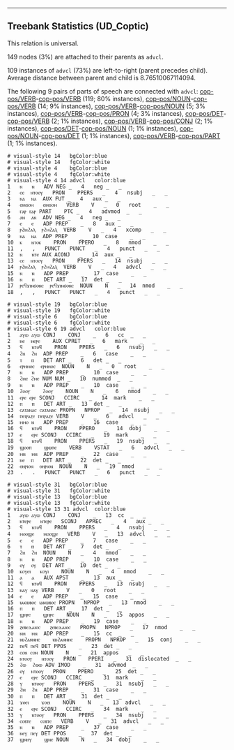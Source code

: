 

--------------------------------------------------------------------------------

## Treebank Statistics (UD_Coptic)

This relation is universal.

149 nodes (3%) are attached to their parents as `advcl`.

109 instances of `advcl` (73%) are left-to-right (parent precedes child).
Average distance between parent and child is 8.76510067114094.

The following 9 pairs of parts of speech are connected with `advcl`: [cop-pos/VERB]()-[cop-pos/VERB]() (119; 80% instances), [cop-pos/NOUN]()-[cop-pos/VERB]() (14; 9% instances), [cop-pos/VERB]()-[cop-pos/NOUN]() (5; 3% instances), [cop-pos/VERB]()-[cop-pos/PRON]() (4; 3% instances), [cop-pos/DET]()-[cop-pos/VERB]() (2; 1% instances), [cop-pos/VERB]()-[cop-pos/CONJ]() (2; 1% instances), [cop-pos/DET]()-[cop-pos/NOUN]() (1; 1% instances), [cop-pos/NOUN]()-[cop-pos/DET]() (1; 1% instances), [cop-pos/VERB]()-[cop-pos/PART]() (1; 1% instances).


~~~ conllu
# visual-style 14	bgColor:blue
# visual-style 14	fgColor:white
# visual-style 4	bgColor:blue
# visual-style 4	fgColor:white
# visual-style 4 14 advcl	color:blue
1	ⲛ	ⲛ	ADV	NEG	_	4	neg	_	_
2	ⲥⲉ	ⲛⲧⲟⲟⲩ	PRON	PPERS	_	4	nsubj	_	_
3	ⲛⲁ	ⲛⲁ	AUX	FUT	_	4	aux	_	_
4	ϭⲙϭⲟⲙ	ϭⲙϭⲟⲙ	VERB	V	_	0	root	_	_
5	ⲅⲁⲣ	ⲅⲁⲣ	PART	PTC	_	4	advmod	_	_
6	ⲁⲛ	ⲁⲛ	ADV	NEG	_	4	neg	_	_
7	ⲉ	ⲉ	ADP	PREP	_	8	aux	_	_
8	ⲣϩⲙϩⲁⲗ	ⲣϩⲙϩⲁⲗ	VERB	V	_	4	xcomp	_	_
9	ⲛⲁ	ⲛⲁ	ADP	PREP	_	10	case	_	_
10	ⲕ	ⲛⲧⲟⲕ	PRON	PPERO	_	8	nmod	_	_
11	,	,	PUNCT	PUNCT	_	4	punct	_	_
12	ⲛ	ⲛⲧⲉ	AUX	ACONJ	_	14	aux	_	_
13	ⲥⲉ	ⲛⲧⲟⲟⲩ	PRON	PPERS	_	14	nsubj	_	_
14	ⲣϩⲙϩⲁⲗ	ⲣϩⲙϩⲁⲗ	VERB	V	_	4	advcl	_	_
15	ⲛ	ⲛ	ADP	PREP	_	17	case	_	_
16	ⲛ	ⲡ	DET	ART	_	17	det	_	_
17	ⲣⲉϥϫⲓⲛϭⲟⲛⲥ	ⲣⲉϥϫⲓⲛϭⲟⲛⲥ	NOUN	N	_	14	nmod	_	_
18	,	,	PUNCT	PUNCT	_	4	punct	_	_

~~~


~~~ conllu
# visual-style 19	bgColor:blue
# visual-style 19	fgColor:white
# visual-style 6	bgColor:blue
# visual-style 6	fgColor:white
# visual-style 6 19 advcl	color:blue
1	ⲁⲩⲱ	ⲁⲩⲱ	CONJ	CONJ	_	6	cc	_	_
2	ⲛⲉ	ⲛⲉⲣⲉ	AUX	CPRET	_	6	mark	_	_
3	ϥ	ⲛⲧⲟϥ	PRON	PPERS	_	6	nsubj	_	_
4	ϩⲛ	ϩⲛ	ADP	PREP	_	6	case	_	_
5	ⲧ	ⲡ	DET	ART	_	6	det	_	_
6	ⲉⲣⲏⲙⲟⲥ	ⲉⲣⲏⲙⲟⲥ	NOUN	N	_	0	root	_	_
7	ⲛ	ⲛ	ADP	PREP	_	10	case	_	_
8	ϩⲙⲉ	ϩⲙⲉ	NUM	NUM	_	10	nummod	_	_
9	ⲛ	ⲛ	ADP	PREP	_	10	case	_	_
10	ϩⲟⲟⲩ	ϩⲟⲟⲩ	NOUN	N	_	6	nmod	_	_
11	ⲉⲣⲉ	ⲉⲣⲉ	SCONJ	CCIRC	_	14	mark	_	_
12	ⲡ	ⲡ	DET	ART	_	13	det	_	_
13	ⲥⲁⲧⲁⲛⲁⲥ	ⲥⲁⲧⲁⲛⲁⲥ	PROPN	NPROP	_	14	nsubj	_	_
14	ⲡⲉⲓⲣⲁⲍⲉ	ⲡⲉⲓⲣⲁⲍⲉ	VERB	V	_	6	advcl	_	_
15	ⲙⲙⲟ	ⲛ	ADP	PREP	_	16	case	_	_
16	ϥ	ⲛⲧⲟϥ	PRON	PPERO	_	14	dobj	_	_
17	ⲉ	ⲉⲣⲉ	SCONJ	CCIRC	_	19	mark	_	_
18	ϥ	ⲛⲧⲟϥ	PRON	PPERS	_	19	nsubj	_	_
19	ϣⲟⲟⲡ	ϣⲱⲡⲉ	VERB	VSTAT	_	6	advcl	_	_
20	ⲙⲛ	ⲙⲛ	ADP	PREP	_	22	case	_	_
21	ⲛⲉ	ⲡ	DET	ART	_	22	det	_	_
22	ⲑⲏⲣⲓⲟⲛ	ⲑⲏⲣⲓⲟⲛ	NOUN	N	_	19	nmod	_	_
23	.	.	PUNCT	PUNCT	_	6	punct	_	_

~~~


~~~ conllu
# visual-style 31	bgColor:blue
# visual-style 31	fgColor:white
# visual-style 13	bgColor:blue
# visual-style 13	fgColor:white
# visual-style 13 31 advcl	color:blue
1	ⲁⲩⲱ	ⲁⲩⲱ	CONJ	CONJ	_	13	cc	_	_
2	ⲛⲧⲉⲣⲉ	ⲛⲧⲉⲣⲉ	SCONJ	APREC	_	4	aux	_	_
3	ϥ	ⲛⲧⲟϥ	PRON	PPERS	_	4	nsubj	_	_
4	ⲙⲟⲟϣⲉ	ⲙⲟⲟϣⲉ	VERB	V	_	13	advcl	_	_
5	ⲉ	ⲉ	ADP	PREP	_	7	case	_	_
6	ⲧ	ⲡ	DET	ART	_	7	det	_	_
7	ϩⲏ	ϩⲏ	NOUN	N	_	4	nmod	_	_
8	ⲛ	ⲛ	ADP	PREP	_	10	case	_	_
9	ⲟⲩ	ⲟⲩ	DET	ART	_	10	det	_	_
10	ⲕⲟⲩⲉⲓ	ⲕⲟⲩⲓ	NOUN	N	_	4	nmod	_	_
11	ⲁ	ⲁ	AUX	APST	_	13	aux	_	_
12	ϥ	ⲛⲧⲟϥ	PRON	PPERS	_	13	nsubj	_	_
13	ⲛⲁⲩ	ⲛⲁⲩ	VERB	V	_	0	root	_	_
14	ⲉ	ⲉ	ADP	PREP	_	15	case	_	_
15	ⲓⲁⲕⲱⲃⲟⲥ	ⲓⲁⲕⲱⲃⲟⲥ	PROPN	NPROP	_	13	nmod	_	_
16	ⲡ	ⲡ	DET	ART	_	17	det	_	_
17	ϣⲏⲣⲉ	ϣⲏⲣⲉ	NOUN	N	_	15	appos	_	_
18	ⲛ	ⲛ	ADP	PREP	_	19	case	_	_
19	ⲍⲉⲃⲉⲇⲁⲓⲟⲥ	ⲍⲉⲃⲉⲇⲁⲓⲟⲥ	PROPN	NPROP	_	17	nmod	_	_
20	ⲛⲙ	ⲙⲛ	ADP	PREP	_	15	cc	_	_
21	ⲓⲱϩⲁⲛⲛⲏⲥ	ⲓⲱϩⲁⲛⲛⲏⲥ	PROPN	NPROP	_	15	conj	_	_
22	ⲡⲉϥ	ⲡⲉϥ	DET	PPOS	_	23	det	_	_
23	ⲥⲟⲛ	ⲥⲟⲛ	NOUN	N	_	21	appos	_	_
24	ⲛⲧⲟⲟⲩ	ⲛⲧⲟⲟⲩ	PRON	PPERI	_	31	dislocated	_	_
25	ϩⲱ	ϩⲱⲱ	ADV	IMOD	_	31	advmod	_	_
26	ⲟⲩ	ⲛⲧⲟⲟⲩ	PRON	PPERO	_	25	det	_	_
27	ⲉ	ⲉⲣⲉ	SCONJ	CCIRC	_	31	mark	_	_
28	ⲩ	ⲛⲧⲟⲟⲩ	PRON	PPERS	_	31	nsubj	_	_
29	ϩⲙ	ϩⲛ	ADP	PREP	_	31	case	_	_
30	ⲡ	ⲡ	DET	ART	_	31	det	_	_
31	ϫⲟⲉⲓ	ϫⲟⲉⲓ	NOUN	N	_	13	advcl	_	_
32	ⲉ	ⲉⲣⲉ	SCONJ	CCIRC	_	34	mark	_	_
33	ⲩ	ⲛⲧⲟⲟⲩ	PRON	PPERS	_	34	nsubj	_	_
34	ⲥⲟⲃⲧⲉ	ⲥⲟⲃⲧⲉ	VERB	V	_	31	advcl	_	_
35	ⲛ	ⲛ	ADP	PREP	_	37	case	_	_
36	ⲛⲉⲩ	ⲡⲉⲩ	DET	PPOS	_	37	det	_	_
37	ϣⲛⲏⲩ	ϣⲛⲉ	NOUN	N	_	34	dobj	_	_

~~~


